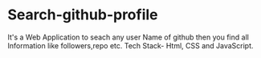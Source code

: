 # Search-github-profile
It's a Web Application to seach any user Name of github then you find all Information like followers,repo etc.  Tech Stack- Html, CSS and JavaScript.
